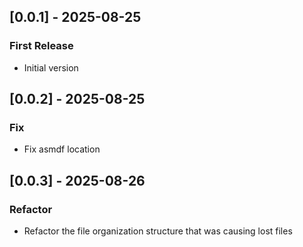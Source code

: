 ## [0.0.1] - 2025-08-25
### First Release
- Initial version

## [0.0.2] - 2025-08-25
### Fix
- Fix asmdf location

## [0.0.3] - 2025-08-26
### Refactor
- Refactor the file organization structure that was causing lost files
